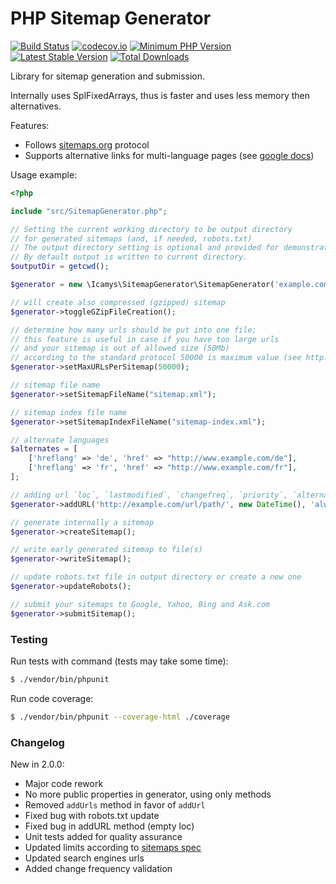 # PHP Sitemap Generator

[![Build Status](https://travis-ci.org/icamys/php-sitemap-generator.svg?branch=master)](https://travis-ci.org/icamys/php-sitemap-generator)
[![codecov.io](https://codecov.io/github/icamys/php-sitemap-generator/coverage.svg?branch=master)](https://codecov.io/github/icamys/php-sitemap-generator?branch=master)
[![Minimum PHP Version](https://img.shields.io/badge/php-%3E%3D%207.2-8892BF.svg)](https://php.net/)
[![Latest Stable Version](https://poser.pugx.org/icamys/php-sitemap-generator/v/stable.png)](https://packagist.org/packages/icamys/php-sitemap-generator)
[![Total Downloads](https://poser.pugx.org/icamys/php-sitemap-generator/downloads)](https://packagist.org/packages/icamys/php-sitemap-generator)

Library for sitemap generation and submission.

Internally uses SplFixedArrays, thus is faster and uses less memory then alternatives.

Features:
* Follows [sitemaps.org](https://sitemaps.org/) protocol
* Supports alternative links for multi-language pages (see [google docs](https://webmasters.googleblog.com/2012/05/multilingual-and-multinational-site.html))

Usage example:

```php
<?php

include "src/SitemapGenerator.php";

// Setting the current working directory to be output directory
// for generated sitemaps (and, if needed, robots.txt)
// The output directory setting is optional and provided for demonstration purpose.
// By default output is written to current directory. 
$outputDir = getcwd();

$generator = new \Icamys\SitemapGenerator\SitemapGenerator('example.com', $outputDir);

// will create also compressed (gzipped) sitemap
$generator->toggleGZipFileCreation();

// determine how many urls should be put into one file;
// this feature is useful in case if you have too large urls
// and your sitemap is out of allowed size (50Mb)
// according to the standard protocol 50000 is maximum value (see http://www.sitemaps.org/protocol.html)
$generator->setMaxURLsPerSitemap(50000);

// sitemap file name
$generator->setSitemapFileName("sitemap.xml");

// sitemap index file name
$generator->setSitemapIndexFileName("sitemap-index.xml");

// alternate languages
$alternates = [
    ['hreflang' => 'de', 'href' => "http://www.example.com/de"],
    ['hreflang' => 'fr', 'href' => "http://www.example.com/fr"],
];

// adding url `loc`, `lastmodified`, `changefreq`, `priority`, `alternates`
$generator->addURL('http://example.com/url/path/', new DateTime(), 'always', 0.5, $alternates);

// generate internally a sitemap
$generator->createSitemap();

// write early generated sitemap to file(s)
$generator->writeSitemap();

// update robots.txt file in output directory or create a new one
$generator->updateRobots();

// submit your sitemaps to Google, Yahoo, Bing and Ask.com
$generator->submitSitemap();
```

### Testing

Run tests with command (tests may take some time):

```bash
$ ./vendor/bin/phpunit
```

Run code coverage:

```bash
$ ./vendor/bin/phpunit --coverage-html ./coverage
```

### Changelog

New in 2.0.0:
* Major code rework
* No more public properties in generator, using only methods
* Removed `addUrls` method in favor of `addUrl`
* Fixed bug with robots.txt update
* Fixed bug in addURL method (empty loc)
* Unit tests added for quality assurance
* Updated limits according to [sitemaps spec](https://www.sitemaps.org/protocol.html)
* Updated search engines urls
* Added change frequency validation
